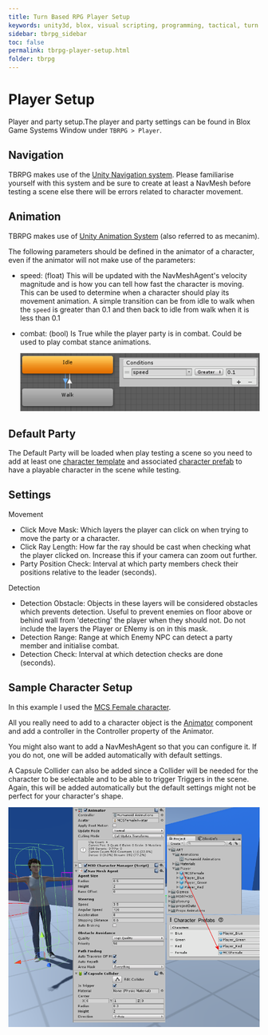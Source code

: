 ```yaml
---
title: Turn Based RPG Player Setup
keywords: unity3d, blox, visual scripting, programming, tactical, turn based rpg, tbrpg
sidebar: tbrpg_sidebar
toc: false
permalink: tbrpg-player-setup.html
folder: tbrpg
---
```


Player Setup
============

Player and party setup.The player and party settings can be found in Blox Game Systems Window under `TBRPG > Player`.

Navigation
----------

TBRPG makes use of the [Unity Navigation system](https://docs.unity3d.com/Manual/Navigation.html). Please familiarise yourself with this system and be sure to create at least a NavMesh before testing a scene else there will be errors related to character movement.

Animation
---------

TBRPG makes use of [Unity Animation System](https://docs.unity3d.com/Manual/AnimationSection.html) (also referred to as mecanim).

The following parameters should be defined in the animator of a character, even if the animator will not make use of the parameters:

- speed: (float) This will be updated with the NavMeshAgent's velocity magnitude and is how you can tell how fast the character is moving. This can be used to determine when a character should play its movement animation. A simple transition can be from idle to walk when the `speed` is greater than 0.1 and then back to idle from walk when it is less than 0.1
- combat: (bool) Is True while the player party is in combat. Could be used to play combat stance animations.

	![](img/tbrpg/08.png)

Default Party
-------------

The Default Party will be loaded when play testing a scene so you need to add at least one [character template](tbpg-char-templates.html) and associated [character prefab](tbpg-charfabs.html) to have a playable character in the scene while testing.

Settings
--------

Movement

- Click Move Mask: Which layers the player can click on when trying to move the party or a character.
- Click Ray Length: How far the ray should be cast when checking what the player clicked on. Increase this if your camera can zoom out further.
- Party Position Check: Interval at which party members check their positions relative to the leader (seconds).

Detection

- Detection Obstacle: Objects in these layers will be considered obstacles which prevents detection. Useful to prevent enemies on floor above or behind wall from 'detecting' the player when they should not. Do not include the layers the Player or ENemy is on in this mask.
- Detection Range: Range at which Enemy NPC can detect a party member and initialise combat.
- Detection Check: Interval at which detection checks are done (seconds).

Sample Character Setup
----------------------

In this example I used the [MCS Female character](https://assetstore.unity3d.com/#!/publisher/13832?aid=1101lGtB).

All you really need to add to a character object is the [Animator](https://docs.unity3d.com/Manual/AnimatorControllers.html) component and add a controller in the Controller property of the Animator.

You might also want to add a NavMeshAgent so that you can configure it. If you do not, one will be added automatically with default settings.

A Capsule Collider can also be added since a Collider will be needed for the character to be selectable and to be able to trigger Triggers in the scene. Again, this will be added automatically but the default settings might not be perfect for your character's shape. 

![](img/tbrpg/09.png)